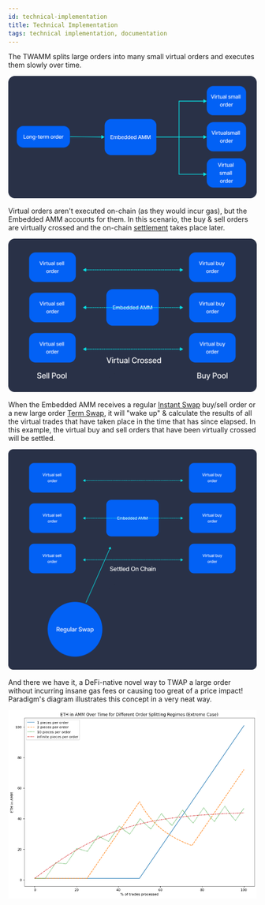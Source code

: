 ```yaml
---
id: technical-implementation
title: Technical Implementation
tags: technical implementation, documentation
---
```


​The TWAMM splits large orders into many small virtual orders and executes them slowly over time.

![](./images/swap_flow_chart1.png)

Virtual orders aren't executed on-chain (as they would incur gas), but the Embedded AMM accounts for them. In this scenario, the buy & sell orders are virtually crossed and the on-chain [settlement](04-order-execution.md) takes place later.

![](./images/swap_flow_chart2.png)

When the Embedded AMM receives a regular [Instant Swap](../02-core-concepts/01-instant-swap.md) buy/sell order or a new large order [Term Swap](../02-core-concepts/02-term-swap.md), it will "wake up" & calculate the results of all the virtual trades that have taken place in the time that has since elapsed. In this example, the virtual buy and sell orders that have been virtually crossed will be settled.

![](./images/swap_flow_chart3.png)

And there we have it, a DeFi-native novel way to TWAP a large order without incurring insane gas fees or causing too great of a price impact! Paradigm's diagram illustrates this concept in a very neat way.

![](images/twamm-over-time-for-different-order-splitting.png)
